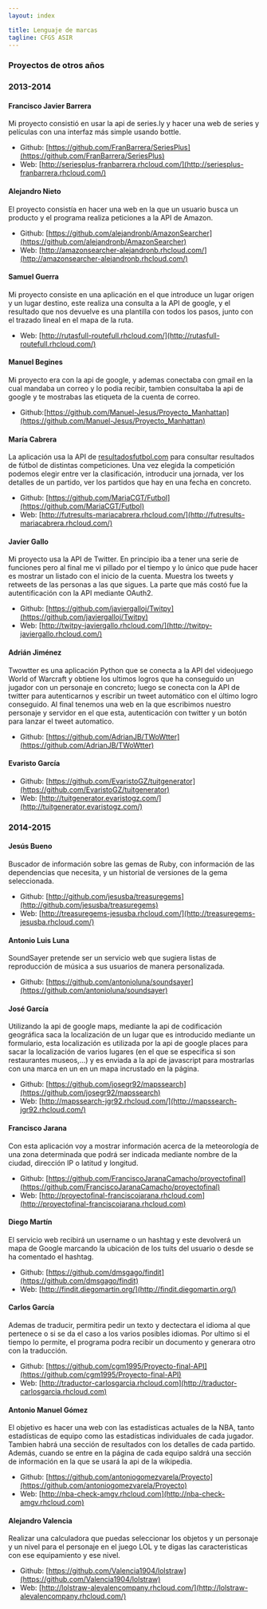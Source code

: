 ```yaml
---
layout: index

title: Lenguaje de marcas
tagline: CFGS ASIR
---
```


### Proyectos de otros años

### 2013-2014

#### Francisco Javier Barrera

Mi proyecto consistió en usar la api de series.ly y hacer una web de series y películas con una interfaz más simple usando bottle.

* Github: [https://github.com/FranBarrera/SeriesPlus](https://github.com/FranBarrera/SeriesPlus)
* Web: [http://seriesplus-franbarrera.rhcloud.com/](http://seriesplus-franbarrera.rhcloud.com/)

#### Alejandro Nieto

El proyecto consistía en hacer una web en la que un usuario busca un producto y el programa realiza peticiones a la API de Amazon.

* Github: [https://github.com/alejandronb/AmazonSearcher](https://github.com/alejandronb/AmazonSearcher)
* Web: [http://amazonsearcher-alejandronb.rhcloud.com/](http://amazonsearcher-alejandronb.rhcloud.com/)

#### Samuel Guerra

Mi proyecto consiste en una aplicación en el que introduce un lugar origen y un lugar destino, este realiza una consulta a la API de google, y el resultado que nos devuelve es una plantilla con todos los pasos, junto con el trazado lineal en el mapa de la ruta.

* Web: [http://rutasfull-routefull.rhcloud.com/](http://rutasfull-routefull.rhcloud.com/)

#### Manuel Begines

Mi proyecto era con la api de google, y ademas conectaba con gmail en la cual mandaba un correo y lo podia recibir, tambien consultaba la api de google y te mostrabas las etiqueta de la cuenta de correo.

* Github:[https://github.com/Manuel-Jesus/Proyecto_Manhattan](https://github.com/Manuel-Jesus/Proyecto_Manhattan)

#### María Cabrera

La aplicación usa la API de [resultados­futbol.com](http://www.resultados-futbol.com/) para consultar resultados de fútbol de distintas competiciones. Una vez elegida la competición podemos elegir entre ver la clasificación, introducir una jornada, ver los detalles de un partido, ver los partidos que hay en una fecha en concreto.

* Github: [https://github.com/MariaCGT/Futbol](https://github.com/MariaCGT/Futbol)
* Web: [http://futresults-mariacabrera.rhcloud.com/](http://futresults-mariacabrera.rhcloud.com/)

#### Javier Gallo

Mi proyecto usa la API de Twitter. En principio iba a tener una serie de funciones pero al final me vi pillado por el tiempo y lo único que pude hacer es mostrar un listado con el inicio de la cuenta. Muestra los tweets y retweets de las personas a las que sigues. La parte que más costó fue la autentificación con la API mediante OAuth2.

* Github: [https://github.com/javiergalloj/Twitpy](https://github.com/javiergalloj/Twitpy)
* Web: [http://twitpy-javiergallo.rhcloud.com/](http://twitpy-javiergallo.rhcloud.com/)

#### Adrián Jiménez

Twowtter es una aplicación Python que se conecta a la API del videojuego World of Warcraft y obtiene los ultimos logros que ha conseguido un jugador con un personaje en concreto; luego se conecta con la API de twitter para autenticarnos y escribir un tweet automático con el último logro conseguido. Al final tenemos una web en la que escribimos nuestro personaje y servidor en el que esta, autenticación con twitter y un botón para lanzar el tweet automatico.

* Github: [https://github.com/AdrianJB/TWoWtter](https://github.com/AdrianJB/TWoWtter)

#### Evaristo García

* Github: [https://github.com/EvaristoGZ/tuitgenerator](https://github.com/EvaristoGZ/tuitgenerator)
* Web: [http://tuitgenerator.evaristogz.com/](http://tuitgenerator.evaristogz.com/)

### 2014-2015

#### Jesús Bueno

Buscador de información sobre las gemas de Ruby, con información de las dependencias que necesita, y un historial de versiones de la gema seleccionada.

* Github: [http://github.com/jesusba/treasuregems](http://github.com/jesusba/treasuregems)
* Web: [http://treasuregems-jesusba.rhcloud.com/](http://treasuregems-jesusba.rhcloud.com/)

#### Antonio Luis Luna

SoundSayer pretende ser un servicio web que sugiera listas de reproducción de
música a sus usuarios de manera personalizada.

* Github: [https://github.com/antonioluna/soundsayer](https://github.com/antonioluna/soundsayer)

#### José García

Utilizando la api de google maps, mediante la api de codificación geográfica saca la localización de un lugar que es introducido mediante un formulario, esta localización es utilizada por la api de google places para sacar la localización de varios lugares (en el que se especifica si son restaurantes museos,...) y es enviada a la api de javascript para mostrarlas con una marca en un en un mapa incrustado en la página.

* Github: [https://github.com/josegr92/mapssearch](https://github.com/josegr92/mapssearch)
* Web: [http://mapssearch-jgr92.rhcloud.com/](http://mapssearch-jgr92.rhcloud.com/)

#### Francisco Jarana

Con esta aplicación voy a mostrar información acerca de la meteorología de una zona determinada que podrá ser indicada mediante nombre de la ciudad, dirección IP o latitud y longitud.

* Github: [https://github.com/FranciscoJaranaCamacho/proyectofinal](https://github.com/FranciscoJaranaCamacho/proyectofinal)
* Web: [http://proyectofinal-franciscojarana.rhcloud.com](http://proyectofinal-franciscojarana.rhcloud.com)

#### Diego Martín

 El servicio web recibirá un username o un hashtag y este devolverá un mapa de Google marcando la ubicación de los tuits del usuario o desde se ha comentado el hashtag.

 * Github: [https://github.com/dmsgago/findit](https://github.com/dmsgago/findit)
 * Web: [http://findit.diegomartin.org/](http://findit.diegomartin.org/)

 #### Carlos García

Ademas de traducir, permitira pedir un texto y dectectara el idioma al que pertenece o si se da el caso a los varios posibles idiomas. Por ultimo si el tiempo lo permite, el programa podra recibir un documento y generara otro con la traducción.

* Github: [https://github.com/cgm1995/Proyecto-final-API](https://github.com/cgm1995/Proyecto-final-API)
* Web: [http://traductor-carlosgarcia.rhcloud.com](http://traductor-carlosgarcia.rhcloud.com)

#### Antonio Manuel Gómez

El objetivo es hacer una web con las estadísticas actuales de la NBA, tanto estadísticas de equipo como las estadísticas individuales de cada jugador. Tambien habrá una sección de resultados con los detalles de cada partido. Además, cuando se entre en la página de cada equipo saldrá una sección de información en la que se usará la api de la wikipedia.

* Github: [https://github.com/antoniogomezvarela/Proyecto](https://github.com/antoniogomezvarela/Proyecto)
* Web: [http://nba-check-amgv.rhcloud.com](http://nba-check-amgv.rhcloud.com)

#### Alejandro Valencia

Realizar una calculadora que puedas seleccionar los objetos y un personaje y un nivel para el personaje en el juego LOL y te digas las caracteristicas con ese equipamiento y ese nivel.

* Github: [https://github.com/Valencia1904/lolstraw](https://github.com/Valencia1904/lolstraw)
* Web: [http://lolstraw-alevalencompany.rhcloud.com/](http://lolstraw-alevalencompany.rhcloud.com/)